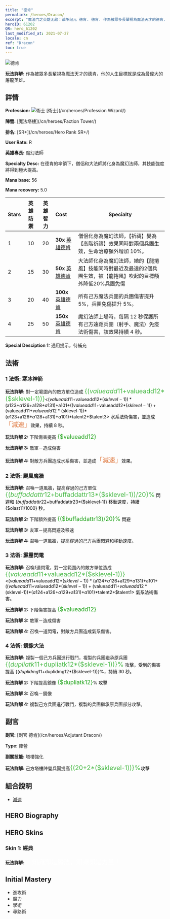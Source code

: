 ```yaml
---
title: "德肯"
permalink: /heroes/Dracon/
excerpt: "魔法门之英雄无敌：战争纪元 德肯. 德肯. 作為被眾多長輩視為魔法天才的德肯，他的人生目標就是成為最偉大的屠龍英雄。"
heroID: 61202
QR: hero_61202
last_modified_at: 2021-07-27
locale: cn
ref: "Dracon"
toc: true
---
```

  ![德肯](/images/h/h_Dracon.jpg)

 **玩法詳解:** 作為被眾多長輩視為魔法天才的德肯，他的人生目標就是成為最偉大的屠龍英雄。
## 詳情
 **Profession:** ![術士](/images/h/h_prof_15.png)  [術士](/cn/heroes/Profession Wizard/)

 **陣營:** [魔法塔樓](/cn/heroes/Faction Tower/)

 **排名:** [SR+](/cn/heroes/Hero Rank SR+/)

 **User Rate:** R

 **英雄專長:** 魔幻法師

 **Specialty Desc:** 在德肯的率領下，僧侶和大法師將化身為魔幻法師，其技能強度將得到極大提高。

 **Mana base:** 56

 **Mana recovery:** 5.0


  | Stars | 英雄防禦 | 英雄智力 | Cost |     Specialty     |
  |---------|:---------------:|:---------------:|:--|--------------------|
  |    1    | 10 | 20 | **30x** [英雄德肯](/cn/Items/her_387/) | 僧侶化身為魔幻法師，【祈禱】變為【高階祈禱】效果同時對兩個兵團生效，生命治療額外增加 10%。 |
  |    2    | 15 | 30 | **50x** [英雄德肯](/cn/Items/her_387/) | 大法師化身為魔幻法師，她的【龍捲風】技能同時對最近及最遠的2個兵團生效，被【龍捲風】吹起的目標額外降低20%兵團免傷 |
  |    3    | 20 | 40 | **100x** [英雄德肯](/cn/Items/her_387/) | 所有己方魔法兵團的兵團傷害提升 5%，兵團免傷提升 5%。 |
  |    4    | 25 | 50 | **150x** [英雄德肯](/cn/Items/her_387/) | 魔幻法師上場時，每隔 12 秒保護所有己方遠距兵團（射手、魔法）免疫法術傷害，該效果持續 4 秒。 |

 **Special Desciption 1:** 通用提示，待補充

## 法術
### 1 法術: 寒冰神箭
 **玩法詳解:** 對一定範圍內的敵方單位造成 <span style="color: #48b946;font-size:20px">{($valueadd11+$valueadd12*($sklevel-1))}</span><span style="color: black"><($valueadd11+$valueadd12*($sklevel-1))*($a123+$a126+$a128+$a131)+$a101+(($valueadd11+$valueadd12*($sklevel-1))+($valueadd11+$valueadd12*($sklevel-1))*($a123+$a126+$a128+$a131)+$a101)*$talent2+$talent3> 水系法術傷害，並造成<span style="color: #e07c44;font-size:20px">「減速」</span><span style="color: black">效果，持續 8 秒。

 **玩法詳解 2:** 下階傷害提高 <span style="color: #1ca216;font-size:18px">{$valueadd12}</span><span style="color: black">

 **玩法詳解 3:** 敵軍－造成傷害

 **玩法詳解 4:** 對敵方兵團造成水系傷害，並造成<span style="color: #e07c44;font-size:20px">「減速」</span><span style="color: black">效果。

### 2 法術: 颶風魔牆
 **玩法詳解:** 召喚一道風牆，提高穿過的己方單位 <span style="color: #48b946;font-size:20px">{($buffaddattr12+$buffaddattr13*($sklevel-1))/20}%</span><span style="color: black"> 閃避和 {$buffaddattr22+$buffaddattr23*($sklevel-1)} 移動速度，持續 {$olast11/1000} 秒。

 **玩法詳解 2:** 下階額外提高 <span style="color: #1ca216;font-size:18px">{($buffaddattr13)/20}%</span><span style="color: black"> 閃避

 **玩法詳解 3:** 友軍－提高閃避及移速

 **玩法詳解 4:** 召喚一道風牆，提高穿過的己方兵團閃避和移動速度。

### 3 法術: 霹靂閃電
 **玩法詳解:** 召喚1道閃電，對一定範圍內的敵方單位造成 <span style="color: #48b946;font-size:20px">{($valueadd11+$valueadd12*($sklevel-1))}</span><span style="color: black"><($valueadd11+$valueadd12*($sklevel-1))*($a124+$a126+$a129+$a131)+$a101+(($valueadd11+$valueadd12*($sklevel-1))+($valueadd11+$valueadd12*($sklevel-1))*($a124+$a126+$a129+$a131)+$a101)*$talent2+$talent1> 氣系法術傷害。

 **玩法詳解 2:** 下階傷害提高 <span style="color: #1ca216;font-size:18px">{$valueadd12}</span><span style="color: black">

 **玩法詳解 3:** 敵軍－造成傷害

 **玩法詳解 4:** 召喚一道閃電，對敵方兵團造成氣系傷害。

### 4 法術: 鏡像大法
 **玩法詳解:** 複製一個己方兵團進行戰鬥，複製的兵團繼承原兵團 <span style="color: #48b946;font-size:20px">{($dupliatk11+$dupliatk12*($sklevel-1))}%</span><span style="color: black"> 攻擊，受到的傷害提高 {($duplidmg11+$duplidmg12*($sklevel-1))}%，持續 30 秒。

 **玩法詳解 2:** 下階提高鏡像 <span style="color: #1ca216;font-size:18px">{$dupliatk12}</span><span style="color: black">% 攻擊

 **玩法詳解 3:** 召喚－鏡像

 **玩法詳解 4:** 複製己方兵團進行戰鬥，複製的兵團繼承原兵團部分攻擊。


## 副官

 **副官:**  [副官 德肯](/cn/heroes/Adjutant Dracon/) 

 **Type:**  陣營 

 **副關技能:**  塔樓強化 

 **玩法詳解:** 己方塔樓陣營兵團提高<span style="color: #48b946;font-size:20px">{(20+2*($sklevel-1))}%</span><span style="color: black">攻擊

## 組合說明

* [減速](/cn/combination/減速/) 

## HERO Biography

## HERO Skins
### Skin 1: **經典**

 **玩法詳解:** <span style="color: #ffffff;font-size:20px">　知識即是魔法，知識即是力量！</span>



## Initial Mastery
   - 進攻術
   - 魔力
   - 學術
   - 尋路術

